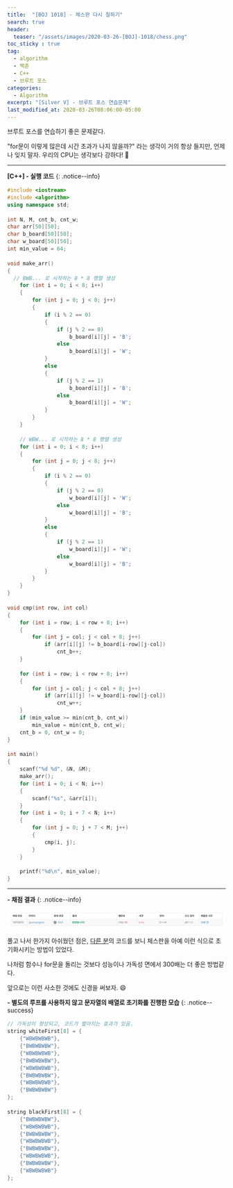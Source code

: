 ```yaml
---
title:  "[BOJ 1018] - 체스판 다시 칠하기"
search: true
header:
  teaser: "/assets/images/2020-03-26-[BOJ]-1018/chess.png"
toc_sticky : true
tag:
  - algorithm
  - 백준
  - C++
  - 브루트 포스
categories:
  - Algorithm
excerpt: "[Silver V] - 브루트 포스 연습문제"
last_modified_at: 2020-03-26T08:06:00-05:00
---
```


브루트 포스를 연습하기 좋은 문제같다.   

"for문이 이렇게 많은데 시간 초과가 나지 않을까?" 라는 생각이 거의 항상 들지만, 언제나 잊지 말자. 우리의 CPU는 생각보다 강하다! 💪

---

**[C++] - 실행 코드**
{: .notice--info}

``` cpp
#include <iostream>
#include <algorithm>
using namespace std;

int N, M, cnt_b, cnt_w;
char arr[50][50];
char b_board[50][50];
char w_board[50][50];
int min_value = 64;

void make_arr()
{
  // BWB... 로 시작하는 8 * 8 행렬 생성
    for (int i = 0; i < 8; i++)
    {
        for (int j = 0; j < 8; j++)
        {
            if (i % 2 == 0)
            {
                if (j % 2 == 0)
                    b_board[i][j] = 'B';
                else
                    b_board[i][j] = 'W';
            }
            else
            {
                if (j % 2 == 1)
                    b_board[i][j] = 'B';
                else
                    b_board[i][j] = 'W';
            }
        }
    }

    // WBW... 로 시작하는 8 * 8 행렬 생성
    for (int i = 0; i < 8; i++)
    {
        for (int j = 0; j < 8; j++)
        {
            if (i % 2 == 0)
            {
                if (j % 2 == 0)
                    w_board[i][j] = 'W';
                else
                    w_board[i][j] = 'B';
            }
            else
            {
                if (j % 2 == 1)
                    w_board[i][j] = 'W';
                else
                    w_board[i][j] = 'B';
            }
        }
    }
}

void cmp(int row, int col)
{
    for (int i = row; i < row + 8; i++)
    {
        for (int j = col; j < col + 8; j++)
            if (arr[i][j] != b_board[i-row][j-col])
                cnt_b++;
    }

    for (int i = row; i < row + 8; i++)
    {
        for (int j = col; j < col + 8; j++)
            if (arr[i][j] != w_board[i-row][j-col])
                cnt_w++;
    }
    if (min_value >= min(cnt_b, cnt_w))
        min_value = min(cnt_b, cnt_w);
    cnt_b = 0, cnt_w = 0;
}

int main()
{
    scanf("%d %d", &N, &M);
    make_arr();
    for (int i = 0; i < N; i++)
    {
        scanf("%s", &arr[i]);
    }
    for (int i = 0; i + 7 < N; i++)
    {
        for (int j = 0; j + 7 < M; j++)
        {
            cmp(i, j);
        }
    }

    printf("%d\n", min_value);
}

```

---

**- 채점 결과**
{: .notice--info}

<img src = "/assets/images/2020-03-26-[BOJ]-1018/result.PNG">

풀고 나서 한가지 아쉬웠던 점은, [다른 분](https://jaimemin.tistory.com/667)의 코드를 보니 체스판을 아예 이런 식으로 초기화시키는 방법이 있었다.   

나처럼 함수나 for문을 돌리는 것보다 성능이나 가독성 면에서 300배는 더 좋은 방법같다.  

앞으로는 이런 사소한 것에도 신경을 써보자. 😄

**- 별도의 루프를 사용하지 않고 문자열의 배열로 초기화를 진행한 모습**
{: .notice--success}

```cpp
// 가독성이 향상되고, 코드가 짧아지는 효과가 있음.
string whiteFirst[8] = {
    {"WBWBWBWB"},
    {"BWBWBWBW"},
    {"WBWBWBWB"},
    {"BWBWBWBW"},
    {"WBWBWBWB"},
    {"BWBWBWBW"},
    {"WBWBWBWB"},
    {"BWBWBWBW"}
};

string blackFirst[8] = {
    {"BWBWBWBW"},
    {"WBWBWBWB"},
    {"BWBWBWBW"},
    {"WBWBWBWB"},
    {"BWBWBWBW"},
    {"WBWBWBWB"},
    {"BWBWBWBW"},
    {"WBWBWBWB"}
};
```
